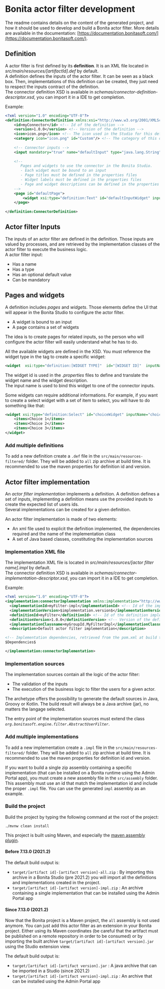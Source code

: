 # Bonita actor filter development

The readme contains details on the content of the generated project, and how it should be used to develop and build a Bonita actor filter. More details are available in the documentation: [https://documentation.bonitasoft.com/](https://documentation.bonitasoft.com/).

## Definition
A actor filter is first defined by its **definition**.  It is an XML file located in _src/main/resources/[artifactId].def_ by default.   
A definition defines the inputs of the actor filter. It can be seen as a black box. Then, implementations of this definition can be created, they just need to respect the inputs contract of the definition.  
The connector definition XSD is available in _schemas/connector-definition-descriptor.xsd_, you can import it in a IDE to get completion. 

Example: 
```xml
<?xml version="1.0" encoding="UTF-8"?>
<definition:ConnectorDefinition xmlns:xsi="http://www.w3.org/2001/XMLSchema-instance" xmlns:definition="http://www.bonitasoft.org/ns/connector/definition/6.1">
    <id>myConnector</id> <!-- Id of the definition -->
    <version>1.0.0</version> <!-- Version of the definition -->
    <icon>icon.png</icon> <!-- The icon used in the Studio for this definition -->
    <category icon="icon.png" id="Custom"/> <!-- The category of this definition, used in the Studio (e.g: http, script ...) -->
  
    <!-- Connector inputs -->
    <input mandatory="true" name="defaultInput" type="java.lang.String"/>
    
    <!--
       Pages and widgets to use the connector in the Bonita Studio.
       - Each widget must be bound to an input
       - Page titles must be defined in the properties files
       - Widget labels must be defined in the properties files
       - Page and widget descriptions can be defined in the properties files (optional)
    -->
    <page id="defaultPage">
        <widget xsi:type="definition:Text" id="defaultInputWidget" inputName="defaultInput"/>
    </page>
  
</definition:ConnectorDefinition>
```
## Actor filter Inputs

The inputs of an actor filter are defined in the definition. Those inputs are valued by processes, and are retrieved by the implementation classes of the actor filter to execute the business logic.  
A actor filter input: 

 - Has a name
 - Has a type
 - Has an optional default value
 - Can be mandatory 

## Pages and widgets
A definition includes _pages_ and _widgets_.  Those elements define the UI that will appear in the Bonita Studio to configure the actor filter.  

 - A widget is bound to an input
 - A page contains a set of widgets

The idea is to create pages for related inputs, so the person who will configure the actor filter will easily understand what he has to do.

 All the available widgets are defined in the XSD. You must reference the widget type in the tag to create a specific widget: 

``` xml 
<widget  xsi:type="definition:[WIDGET TYPE]"  id="[WIDGET ID]"  inputName="[CORRESPONDING INPUT]"/>
```

The widget id is used in the _.properties_ files to define and translate the widget name and the widget description.  
The input name is used to bind this widget to one of the connector inputs.  

Some widgets can require additional informations. For example, if you want to create a select widget with a set of item to select, you will have to do something like that: 

``` xml
<widget xsi:type="definition:Select" id="choiceWidget" inputName="choice">
    <items>Choice 1</items>
    <items>Choice 2</items>
    <items>Choice 3</items>
</widget>
```

### Add multiple definitions

To add a new definition create a `.def` file in the `src/main/resources-filtered/` folder. They will be added to `all` zip archive at build time. It is recommended to use the maven properties for definition id and version.

## Actor filter implementation

An _actor filter implementation_ implements a definition. A definition defines a set of inputs, implementing a definition means use the provided inputs to create the expected list of users ids.  
Several implementations can be created for a given definition.

An actor filter implementation is made of two elements: 
- An xml file used to explicit the definition implemented, the dependencies required and the name of the implementation class
- A set of Java based classes, constituting the implementation sources

### Implementation XML file

The implementation XML file is located in _src/main/resources/[actor filter name].impl_ by default.  
The connector definition XSD is available in _schemas/connector-implementation-descriptor.xsd_, you can import it in a IDE to get completion. 

Example: 
```xml
<?xml version="1.0" encoding="UTF-8"?>
<implementation:connectorImplementation xmlns:implementation="http://www.bonitasoft.org/ns/connector/implementation/6.0">
  <implementationId>myFilter-impl</implementationId> <!-- Id of the implementation -->
  <implementationVersion>$implementation.version$</implementationVersion> <!-- Version of the implementation, retrieved from the pom.xml at build time -> ${project.version} -->
  <definitionId>myFilter</definitionId> <!-- Id of the definition implemented -->
  <definitionVersion>1.0.0</definitionVersion> <!-- Version of the definition implemented -->
  <implementationClassname>myGroupId.MyFilterImpl</implementationClassname> <!-- Path to the main implementation class -->
  <description>Default actor filter implementation</description>

<!-- Implementation dependencies, retrieved from the pom.xml at build time -->
$Dependencies$

</implementation:connectorImplementation>
```

### Implementation sources

The implementation sources contain all the logic of the actor filter:

 - The validation of the inputs
 - The execution of the business logic to filter the users for a given actor.

The archetype offers the possibility to generate the default sources in Java, Groovy or Kotlin. The build result will always be a Java archive (jar), no matters the langage selected.

The entry point of the implementation sources must extend the class _`org.bonitasoft.engine.filter.AbstractUserFilter`_.

### Add multiple implementations

To add a new implementation create a `.impl` file in the `src/main/resources-filtered/` folder. They will be added to `all` zip archive at build time. It is recommended to use the maven properties for definition id and version.

If you want to build a single zip assembly containing a specific implementation (that can be installed on a Bonita runtime using the Admin Portal app), you must create a new assembly file in the `src/assembly` folder. This assembly must use an id that match the implementation id and include the proper `.impl` file. You can use the generated `impl` assembly as an example.

### Build the project

Build the project by typing the following command at the root of the project:
 
```
./mvnw clean install
```

This project is built using Maven, and especially the [maven assembly plugin](https://maven.apache.org/plugins/maven-assembly-plugin/).

#### Before 7.13.0 (2021.2)

The default build output is:
*  `target/[artifact id]-[artifact version]-all.zip` : By importing this archive in a Bonita Studio  (pre 2021.2) you will import all the definitions and implementations created in the project.
*  `target/[artifact id]-[artifact version]-impl.zip` : An archive containing a single implementation that can be installed using the Admin Portal app

#### Since 7.13.0 (2021.2)

Now that the Bonita project is a Maven project, the `all` assembly is not used anymore. You can just add this actor filter as an extension in your Bonita project. Either using its Maven coordinates (be careful that the artifact must be published on a remote repository in order to be consumed) or by importing the built archive `target/[artifact id]-[artifact version].jar` using the Studio extension view.

The default build output is:
*  `target/[artifact id]-[artifact version].jar` : A java archive that can be imported in a Studio (since 2021.2)
*  `target/[artifact id]-[artifact version]-impl.zip` : An archive that can be installed using the Admin Portal app
